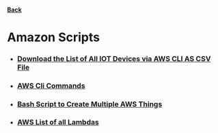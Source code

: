 #### [Back](../README.md)

# Amazon Scripts

* ### [Download the List of All IOT Devices via AWS CLI AS CSV File](./ListOTADevices.md)
* ### [AWS Cli Commands](./CliCommands.md)
* ### [Bash Script to Create Multiple AWS Things](./CreateMultipleIotThings.md)
* ### [AWS List of all Lambdas](./DownloadLambda.md)
